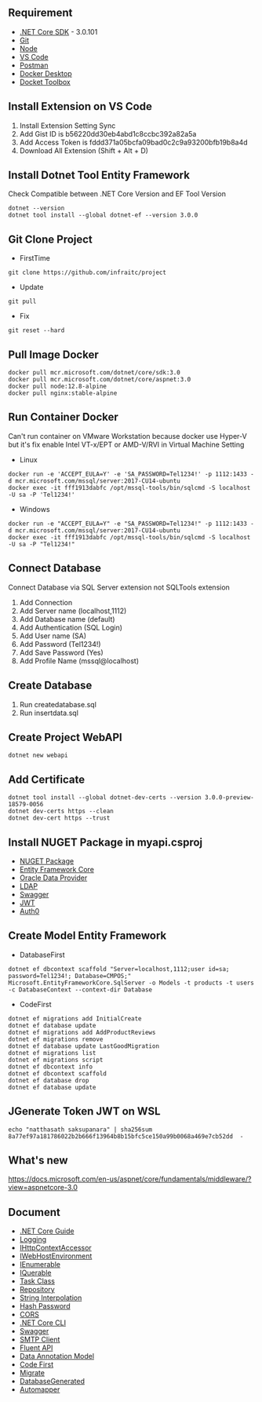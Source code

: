 ## Requirement
* [.NET Core SDK](https://dotnet.microsoft.com/download/dotnet-core) - 3.0.101
* [Git](https://git-scm.com/downloads)
* [Node](https://nodejs.org/en/download/)
* [VS Code](https://code.visualstudio.com/download)
* [Postman](https://www.getpostman.com/)
* [Docker Desktop](https://www.docker.com/products/docker-desktop)
* [Docket Toolbox](https://github.com/docker/toolbox/releases)

## Install Extension on VS Code
1. Install Extension Setting Sync
2. Add Gist ID is b56220dd30eb4abd1c8ccbc392a82a5a
3. Add Access Token is fddd371a05bcfa09bad0c2c9a93200bfb19b8a4d
4. Download All Extension (Shift + Alt + D)

## Install Dotnet Tool Entity Framework
Check Compatible between .NET Core Version and EF Tool Version
```
dotnet --version
dotnet tool install --global dotnet-ef --version 3.0.0
```

## Git Clone Project
* FirstTime
```
git clone https://github.com/infraitc/project
```

* Update
```
git pull
```

* Fix
```
git reset --hard
```

## Pull Image Docker
```
docker pull mcr.microsoft.com/dotnet/core/sdk:3.0
docker pull mcr.microsoft.com/dotnet/core/aspnet:3.0
docker pull node:12.8-alpine
docker pull nginx:stable-alpine
```

## Run Container Docker
Can't run container on VMware Workstation because docker use Hyper-V but it's fix enable Intel VT-x/EPT or AMD-V/RVI in Virtual Machine Setting
* Linux
```
docker run -e 'ACCEPT_EULA=Y' -e 'SA_PASSWORD=Tel1234!' -p 1112:1433 -d mcr.microsoft.com/mssql/server:2017-CU14-ubuntu
docker exec -it fff1913dabfc /opt/mssql-tools/bin/sqlcmd -S localhost -U sa -P 'Tel1234!'
```

* Windows
```
docker run -e "ACCEPT_EULA=Y" -e "SA_PASSWORD=Tel1234!" -p 1112:1433 -d mcr.microsoft.com/mssql/server:2017-CU14-ubuntu
docker exec -it fff1913dabfc /opt/mssql-tools/bin/sqlcmd -S localhost -U sa -P "Tel1234!"
```

## Connect Database
Connect Database via SQL Server extension not SQLTools extension
1. Add Connection
2. Add Server name (localhost,1112)
3. Add Database name (default)
4. Add Authentication (SQL Login)
5. Add User name (SA)
6. Add Password (Tel1234!)
7. Add Save Password (Yes)
8. Add Profile Name (mssql@localhost)

## Create Database
1. Run createdatabase.sql
2. Run insertdata.sql

## Create Project WebAPI
```
dotnet new webapi
```

## Add Certificate
```
dotnet tool install --global dotnet-dev-certs --version 3.0.0-preview-18579-0056
dotnet dev-certs https --clean
dotnet dev-cert https --trust
```

## Install NUGET Package in myapi.csproj
* [NUGET Package](https://www.nuget.org/packages/)
* [Entity Framework Core](https://docs.microsoft.com/th-th/ef/core/)
* [Oracle Data Provider](https://www.oracle.com/webfolder/technetwork/tutorials/obe/db/dotnet/ODPNET_Core_get_started/index.html)
* [LDAP](https://github.com/dsbenghe/Novell.Directory.Ldap.NETStandard)
* [Swagger](https://docs.microsoft.com/th-th/ASPNET/Core/tutorials/getting-started-with-swashbuckle?view=aspnetcore-3.0&tabs=visual-studio)
* [JWT](https://github.com/jwt-dotnet/jwt#JwtNet-ASPNET-Core)
* [Auth0](https://auth0.com/authenticate/aspnet-core/active-directory/)

## Create Model Entity Framework
* DatabaseFirst
```
dotnet ef dbcontext scaffold "Server=localhost,1112;user id=sa; password=Tel1234!; Database=CMPOS;" Microsoft.EntityFrameworkCore.SqlServer -o Models -t products -t users -c DatabaseContext --context-dir Database
```

* CodeFirst
```
dotnet ef migrations add InitialCreate
dotnet ef database update
dotnet ef migrations add AddProductReviews
dotnet ef migrations remove
dotnet ef database update LastGoodMigration
dotnet ef migrations list
dotnet ef migrations script
dotnet ef dbcontext info
dotnet ef dbcontext scaffold
dotnet ef database drop
dotnet ef database update
```

## JGenerate Token JWT on WSL
```
echo "natthasath saksupanara" | sha256sum
8a77ef97a181786022b2b666f13964b8b15bfc5ce150a99b0068a469e7cb52dd  -
```

## What's new
https://docs.microsoft.com/en-us/aspnet/core/fundamentals/middleware/?view=aspnetcore-3.0

## Document
* [.NET Core Guide](https://docs.microsoft.com/en-us/dotnet/core/)
* [Logging](https://docs.microsoft.com/en-us/aspnet/core/fundamentals/logging/?view=aspnetcore-3.1)
* [IHttpContextAccessor](https://docs.microsoft.com/en-us/aspnet/core/fundamentals/http-context?view=aspnetcore-3.1)
* [IWebHostEnvironment](https://docs.microsoft.com/en-us/aspnet/core/fundamentals/host/web-host?view=aspnetcore-3.1)
* [IEnumerable](https://docs.microsoft.com/en-us/dotnet/api/system.collections.ienumerable?view=netcore-3.0)
* [IQuerable](https://docs.microsoft.com/en-us/dotnet/api/system.linq.iqueryable-1?view=netcore-3.0)
* [Task<TResult> Class](https://docs.microsoft.com/en-us/dotnet/api/system.threading.tasks.task-1?view=netcore-3.0)
* [Repository](https://docs.microsoft.com/en-us/aspnet/mvc/overview/older-versions/getting-started-with-ef-5-using-mvc-4/implementing-the-repository-and-unit-of-work-patterns-in-an-asp-net-mvc-application)
* [String Interpolation](https://docs.microsoft.com/en-us/dotnet/csharp/tutorials/string-interpolation)
* [Hash Password](https://docs.microsoft.com/th-th/aspnet/core/security/data-protection/consumer-apis/password-hashing?view=aspnetcore-2.2)
* [CORS](https://docs.microsoft.com/en-us/aspnet/core/security/cors?view=aspnetcore-3.1)
* [.NET Core CLI](https://docs.microsoft.com/en-us/ef/core/miscellaneous/cli/dotnet)
* [Swagger](https://github.com/domaindrivendev/Swashbuckle.AspNetCore)
* [SMTP Client](https://docs.microsoft.com/en-us/dotnet/api/system.net.mail.smtpclient?view=netframework-4.8)
* [Fluent API](https://www.learnentityframeworkcore.com/configuration/data-annotation-attributes/databasegenerated-attribute)
* [Data Annotation Model](https://docs.microsoft.com/en-us/ef/ef6/modeling/code-first/data-annotations)
* [Code First](https://code-maze.com/net-core-web-development-part2/#creatingNewProject)
* [Migrate](https://docs.microsoft.com/en-us/ef/core/managing-schemas/migrations/?tabs=dotnet-core-cli)
* [DatabaseGenerated](https://www.entityframeworktutorial.net/code-first/databasegenerated-dataannotations-attribute.aspx)
* [Automapper]()